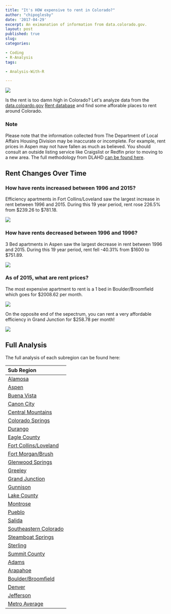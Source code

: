 ```yaml
---
title: "It's HOW expensive to rent in Colorado?"
author: "chipoglesby"
date: '2017-04-29'
excerpt: An eximanation of information from data.colorado.gov.
layout: post
published: true
slug:
categories:

- Coding
- R-Analysis
tags:

- Analysis-With-R

---
```


![](http://i0.wp.com/fmshooter.com/wp-content/uploads/2016/09/too-damn-high.jpg)

Is the rent is too damn high in Colorado? Let's analyze data from the 
[data.coloardo.gov](https://data.colorado.gov/) 
[Rent database](https://data.colorado.gov/Housing/Rents-by-Type-of-Apartment-in-Colorado/cmr9-ue2w)
and find some afforable places to rent around Colorado.

### Note
Please note that the information collected from The Department of Local Affairs Housing Division
may be inaccurate or incomplete. For example, rent prices in Aspen may not have fallen as much as
believed. You should consult an outside listing service like Craigslist or Redfin prior to moving
to a new area. The full methodology from DLAHD
[can be found here](https://www.colorado.gov/pacific/dola/vacancy-rent-surveys).

## Rent Changes Over Time

### How have rents increased between 1996 and 2015?

Efficiency apartments in Fort Collins/Loveland saw the largest increase in rent 
between 1996 and 2015. During this 19 year period, rent rose 226.5% from
$239.26 to $781.18.

![](https://raw.githubusercontent.com/chipoglesby/coloradoRent/master/images/fortcollinsloveland.png)

### How have rents decreased between 1996 and 1996?

3 Bed apartments in Aspen saw the largest decrease in rent between 1996 and 2015. 
During this 19 year period, rent fell -40.31% from $1600 to $751.89.

![](https://raw.githubusercontent.com/chipoglesby/coloradoRent/master/images/smallRentDelta/aspen.png)

### As of 2015, what are rent prices?

The most expensive apartment to rent is a 1 bed in Boulder/Broomfield which goes
for $2008.62 per month.

![](https://raw.githubusercontent.com/chipoglesby/coloradoRent/master/images/maxRentboulderbroomfield.png)

On the opposite end of the sepectrum, you can rent a very affordable efficiency
in Grand Junction for $258.78 per month!

![](https://raw.githubusercontent.com/chipoglesby/coloradoRent/master/images/minRentgrandjunction.png)

## Full Analysis

The full analysis of each subregion can be found here:

| Sub Region            |
|:----------------------|
| [Alamosa](http://www.chipoglesby.com/coloradoRent/analysis/alamosa.html)                            |
| [Aspen](http://www.chipoglesby.com/coloradoRent/analysis/aspen.html)                                |
| [Buena Vista](http://www.chipoglesby.com/coloradoRent/analysis/buenavista.html)                     |
| [Canon City](http://www.chipoglesby.com/coloradoRent/analysis/canoncity.html)                       |
| [Central Mountains](http://www.chipoglesby.com/coloradoRent/analysis/centralmountains.html)         |
| [Colorado Springs](http://www.chipoglesby.com/coloradoRent/analysis/coloradosprings.html)           |
| [Durango](http://www.chipoglesby.com/coloradoRent/analysis/durango.html)                            |
| [Eagle County](http://www.chipoglesby.com/coloradoRent/analysis/eaglecounty.html)                   |
| [Fort Collins/Loveland](http://www.chipoglesby.com/coloradoRent/analysis/fortcollinsloveland.html)  |
| [Fort Morgan/Brush](http://www.chipoglesby.com/coloradoRent/analysis/fortmorganbrush.html)          |
| [Glenwood Springs](http://www.chipoglesby.com/coloradoRent/analysis/glenwoodsprings.html)           |
| [Greeley](http://www.chipoglesby.com/coloradoRent/analysis/greeley.html)                            |
| [Grand Junction](http://www.chipoglesby.com/coloradoRent/analysis/grandjunction.html)               |
| [Gunnison](http://www.chipoglesby.com/coloradoRent/analysis/gunnison.html)                          |
| [Lake County](http://www.chipoglesby.com/coloradoRent/analysis/lakecounty.html)                     |
| [Montrose](http://www.chipoglesby.com/coloradoRent/analysis/montrose.html)                          |
| [Pueblo](http://www.chipoglesby.com/coloradoRent/analysis/pueblo.html)                              |
| [Salida](http://www.chipoglesby.com/coloradoRent/analysis/salida.html)                              |
| [Southeastern Colorado](http://www.chipoglesby.com/coloradoRent/analysis/southeasterncolorado.html) |
| [Steamboat Springs](http://www.chipoglesby.com/coloradoRent/analysis/steamboatsprings.html)         |
| [Sterling](http://www.chipoglesby.com/coloradoRent/analysis/sterling.html)                          |
| [Summit County](http://www.chipoglesby.com/coloradoRent/analysis/summitcounty.html)                 |
| [Adams](http://www.chipoglesby.com/coloradoRent/analysis/adams.html)                                |
| [Arapahoe](http://www.chipoglesby.com/coloradoRent/analysis/arapahoe.html)                          |
| [Boulder/Broomfield](http://www.chipoglesby.com/coloradoRent/analysis/boulderbroomfield.html)       |
| [Denver](http://www.chipoglesby.com/coloradoRent/analysis/denver.html)                              |
| [Jefferson](http://www.chipoglesby.com/coloradoRent/analysis/jefferson.html)                        |
| [Metro Average](http://www.chipoglesby.com/coloradoRent/analysis/metroaverage.html)                 |
